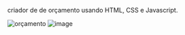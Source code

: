 criador de de orçamento usando HTML, CSS e Javascript.


![orçamento](https://github.com/CarlosBekinho/gerador-de-orcamento-em-pdf/assets/112527934/5b3d028e-20c7-4880-aa72-d90a5f6a6de1)
![image](https://github.com/CarlosBekinho/gerador-de-orcamento-em-pdf/assets/112527934/de84abb0-633c-417c-be32-a05cafa77dcf)
